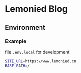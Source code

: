 # Lemonied Blog

## Environment

### Example
file `.env.local` for development
```bash
SITE_URL=https://www.lemonied.cn
BASE_PATH=/
```
